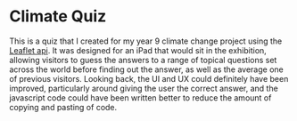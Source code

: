 Climate Quiz
==============
This is a quiz that I created for my year 9 climate change project using the [Leaflet api](https://leafletjs.com/). It was designed for an iPad that would sit in the exhibition, allowing visitors to guess the answers to a range of topical questions set across the world before finding out the answer, as well as the average one of previous visitors. Looking back, the UI and UX could definitely have been improved, particularly around giving the user the correct answer, and the javascript code could have been written better to reduce the amount of copying and pasting of code.
